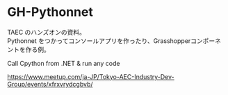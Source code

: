 # GH-Pythonnet

TAEC のハンズオンの資料。  
Pythonnet をつかってコンソールアプリを作ったり、Grasshopperコンポーネントを作る例。

Call Cpython from .NET & run any code

https://www.meetup.com/ja-JP/Tokyo-AEC-Industry-Dev-Group/events/xfrxvrydcgbvb/

